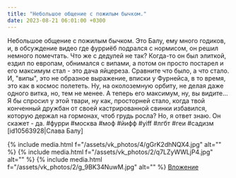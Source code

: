 ```yaml
---
title: "Небольшое общение с пожилым бычком."
date: 2023-08-21 06:01:00 +0300
---
```


Небольшое общение с пожилым бычком.
Это Балу, ему много годиков, и, в обсуждение видео где фурриёб подрался с нормисом, он решил немного помечтать. Что же с дедулей не так?
Когда-то он был элиткой, ездил по европам, обнимался с випами, а потом он просто постарел и его максимум стал - это дача яйцереза.
Сравните что было, а что стало. И, "випы", это не образное выражение, вписки у Фурнейса, в то время, это как в космос полететь. Ну, на околоземную орбиту, не делая даже одного витка, но, тем не менее.
А теперь его максимум, ну, вы видите...
Я бы спросил у этой твари, ну как, просторней стало, когда твой конченный дружбан от своей кастрированной свинки избавился, которую держал на гормонах, чтоб грудь росла?
Но, я ответ знаю. Он скажет - да.
#фурри #москва #моф #йифф #yiff #лгбт #геи #садизм
[id10563928|Слава Балу]


{% include media.html f="/assets/vk_photos/4/gGrK2dhNQX4.jpg" alt="" %}
{% include media.html f="/assets/vk_photos/2/q7LZyWWLjP4.jpg" alt="" %}
{% include media.html f="/assets/vk_photos/2/g_9BK34NuwM.jpg" alt="" %}
[Вложение](https://vk.com/video41076938_456239656)
